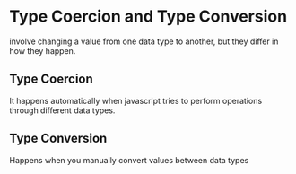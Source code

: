 # Type Coercion and Type Conversion
<p>
involve changing a value from one data type to another, but they differ in how they happen.
<p>

## Type Coercion
<p>
It happens automatically when javascript tries to perform operations through different data types.
<p>

## Type Conversion
<p>
Happens when you manually convert values between data types
<p>